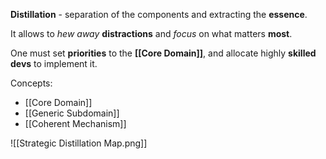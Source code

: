 **Distillation** - separation of the components and extracting the **essence**. 

It allows to *hew away* **distractions** 
and *focus* on what matters **most**.

One must set **priorities** to the **[[Core Domain]]**, 
and allocate highly **skilled devs** to implement it.


Concepts:
-  [[Core Domain]]
- [[Generic Subdomain]]
- [[Coherent Mechanism]]

![[Strategic Distillation Map.png]]

